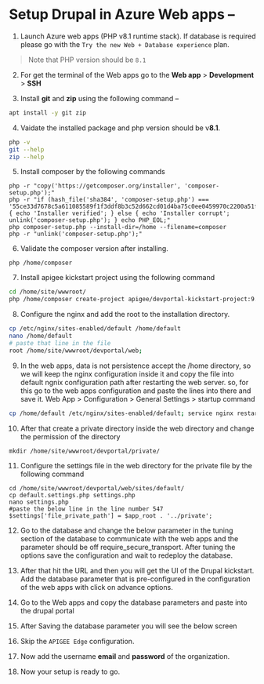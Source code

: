 # Setup Drupal in Azure Web apps – 
1.	Launch Azure web apps (PHP v8.1 runtime stack). If database is required please go with the `Try the new Web + Database experience` plan.
> Note that PHP version should be `8.1`

2.	For get the terminal of the Web apps go to the **Web app** > **Development** > **SSH**

3.	Install **git** and **zip** using the following command – 
``` bash
apt install -y git zip
```

4.   Vaidate the installed package and php version should be v**8.1**.
``` bash
php -v
git --help
zip --help
```

5.	Install composer by the following commands
```
php -r "copy('https://getcomposer.org/installer', 'composer-setup.php');"
php -r "if (hash_file('sha384', 'composer-setup.php') === '55ce33d7678c5a611085589f1f3ddf8b3c52d662cd01d4ba75c0ee0459970c2200a51f492d557530c71c15d8dba01eae') { echo 'Installer verified'; } else { echo 'Installer corrupt'; unlink('composer-setup.php'); } echo PHP_EOL;"
php composer-setup.php --install-dir=/home --filename=composer
php -r "unlink('composer-setup.php');"
```

6.	Validate the composer version after installing.
```
php /home/composer
```

7.	Install apigee kickstart project using the following command
``` bash
cd /home/site/wwwroot/
php /home/composer create-project apigee/devportal-kickstart-project:9.x-dev devportal --no-interaction
```

8.	Configure the nginx and add the root to the installation directory.
``` bash
cp /etc/nginx/sites-enabled/default /home/default
nano /home/default
# paste that line in the file 
root /home/site/wwwroot/devportal/web;
```

9.	In the web apps, data is not persistence accept the /home directory, so we will keep the nginx configuration inside it and copy the file into default ngnix configuration path after restarting the web server. so, for this go to the web apps configuration and paste the lines into there and save it. Web App > Configuration > General Settings > startup command
``` bash
cp /home/default /etc/nginx/sites-enabled/default; service nginx restart
```

10.	 After that create a private directory inside the web directory and change the permission of the directory
```
mkdir /home/site/wwwroot/devportal/private/
```

11.	 Configure the settings file in the web directory for the private file by the following command
```
cd /home/site/wwwroot/devportal/web/sites/default/
cp default.settings.php settings.php 
nano settings.php
#paste the below line in the line number 547
$settings['file_private_path'] = $app_root . '../private';
```

12.	Go to the database and change the below parameter in the tuning section of the database to communicate with the web apps and the parameter should be off require_secure_transport.
After tuning the options save the configuration and wait to redeploy the database. 

13.	After that hit the URL and then you will get the UI of the Drupal kickstart. Add the database parameter that is pre-configured in the configuration of the web apps with click on advance options. 

14.	Go to the Web apps and copy the database parameters and paste into the drupal portal

15.	After Saving the database parameter you will see the below screen

16.	Skip the `APIGEE Edge` configuration.

17.	Now add the username **email** and **password** of the organization.

18.	Now your setup is ready to go.

